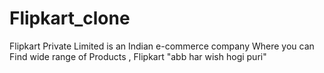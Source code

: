 # Flipkart_clone
Flipkart Private Limited is an Indian e-commerce company Where you can Find wide range of Products , Flipkart "abb har wish hogi puri" 
